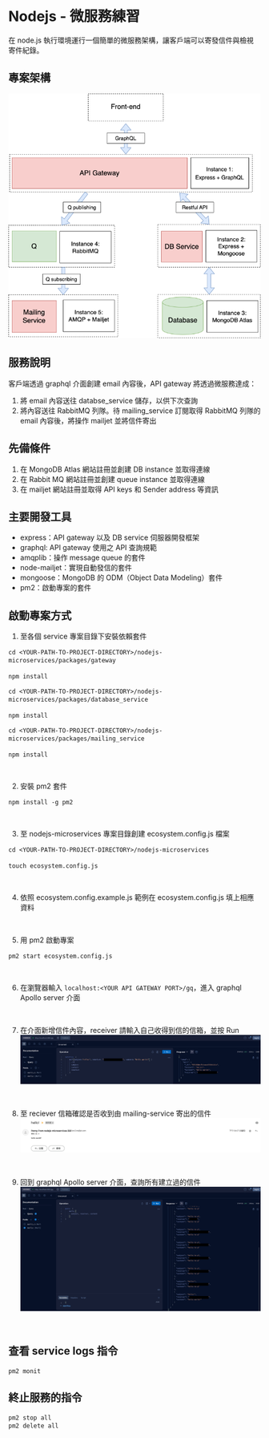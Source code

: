 # Nodejs - 微服務練習
在 node.js 執行環境運行一個簡單的微服務架構，讓客戶端可以寄發信件與檢視寄件紀錄。

## 專案架構
![image](/readme/nodejs-microservices.drawio.png)

## 服務說明
客戶端透過 graphql 介面創建 email 內容後，API gateway 將透過微服務達成：
1. 將 email 內容送往 databse_service 儲存，以供下次查詢
2. 將內容送往 RabbitMQ 列隊。待 mailing_service 訂閱取得 RabbitMQ 列隊的 email 內容後，將操作 mailjet 並將信件寄出

## 先備條件
1. 在 MongoDB Atlas 網站註冊並創建 DB instance 並取得連線
2. 在 Rabbit MQ 網站註冊並創建 queue instance 並取得連線
3. 在 mailjet 網站註冊並取得 API keys 和 Sender address 等資訊

## 主要開發工具
* express：API gateway 以及 DB service 伺服器開發框架
* graphql: API gateway 使用之 API 查詢規範
* amqplib：操作 message queue 的套件
* node-mailjet：實現自動發信的套件
* mongoose：MongoDB 的 ODM（Object Data Modeling）套件
* pm2：啟動專案的套件

## 啟動專案方式
1. 至各個 service 專案目錄下安裝依賴套件
```
cd <YOUR-PATH-TO-PROJECT-DIRECTORY>/nodejs-microservices/packages/gateway

npm install
```

```
cd <YOUR-PATH-TO-PROJECT-DIRECTORY>/nodejs-microservices/packages/database_service

npm install
```

```
cd <YOUR-PATH-TO-PROJECT-DIRECTORY>/nodejs-microservices/packages/mailing_service

npm install
```
<br/>

2. 安裝 pm2 套件
```
npm install -g pm2
```
<br/>

3. 至 nodejs-microservices 專案目錄創建 ecosystem.config.js
檔案
```
cd <YOUR-PATH-TO-PROJECT-DIRECTORY>/nodejs-microservices

touch ecosystem.config.js
```
<br/>

4. 依照 ecosystem.config.example.js 範例在 ecosystem.config.js 填上相應資料
<br/>

5. 用 pm2 啟動專案
```
pm2 start ecosystem.config.js
```
<br/>

6. 在瀏覽器輸入 ```localhost:<YOUR API GATEWAY PORT>/gq```，進入 graphql Apollo server 介面
<br/>

7. 在介面新增信件內容，receiver 請輸入自己收得到信的信箱，並按 Run
![image](/readme/graphql-mutation.png)
<br/>

8. 至 reciever 信箱確認是否收到由 mailing-service 寄出的信件
![image](/readme/recieve-email.png)
<br/>

9. 回到 graphql Apollo server 介面，查詢所有建立過的信件
![image](/readme/graphql-query.png)
<br/>

## 查看 service logs 指令
```
pm2 monit
```

## 終止服務的指令
```
pm2 stop all 
pm2 delete all
```








